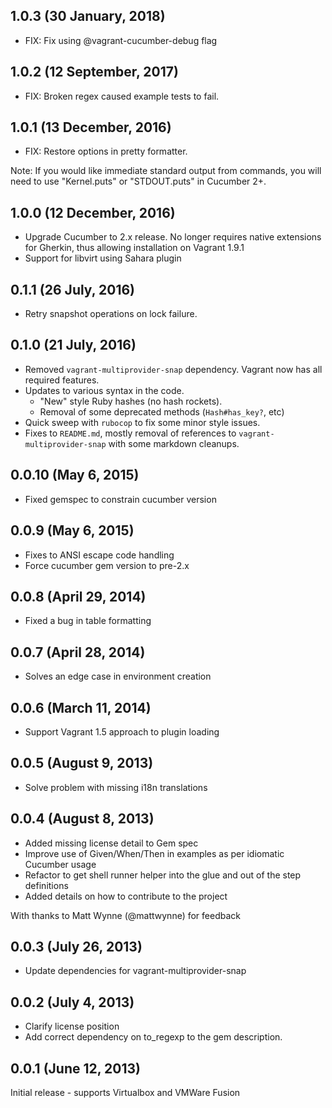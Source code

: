 ## 1.0.3 (30 January, 2018)
 * FIX: Fix using @vagrant-cucumber-debug flag

## 1.0.2 (12 September, 2017)
 * FIX: Broken regex caused example tests to fail.

## 1.0.1 (13 December, 2016)
 * FIX: Restore options in pretty formatter.

Note: If you would like immediate standard output from commands, you will need to
use "Kernel.puts" or "STDOUT.puts" in Cucumber 2+.

## 1.0.0 (12 December, 2016)
 * Upgrade Cucumber to 2.x release. No longer requires native extensions for Gherkin,
   thus allowing installation on Vagrant 1.9.1
 * Support for libvirt using Sahara plugin

## 0.1.1 (26 July, 2016)

 * Retry snapshot operations on lock failure.

## 0.1.0 (21 July, 2016)

 * Removed `vagrant-multiprovider-snap` dependency. Vagrant now has all
   required features.
 * Updates to various syntax in the code.
   * "New" style Ruby hashes (no hash rockets).
   * Removal of some deprecated methods (`Hash#has_key?`, etc)
 * Quick sweep with `rubocop` to fix some minor style issues.
 * Fixes to `README.md`, mostly removal of references to
   `vagrant-multiprovider-snap` with some markdown cleanups.

## 0.0.10 (May 6, 2015)

 * Fixed gemspec to constrain cucumber version

## 0.0.9 (May 6, 2015)

 * Fixes to ANSI escape code handling
 * Force cucumber gem version to pre-2.x

## 0.0.8 (April 29, 2014)

 * Fixed a bug in table formatting

## 0.0.7 (April 28, 2014)

 * Solves an edge case in environment creation

## 0.0.6 (March 11, 2014)

 * Support Vagrant 1.5 approach to plugin loading

## 0.0.5 (August 9, 2013)

 * Solve problem with missing i18n translations

## 0.0.4 (August 8, 2013)

 * Added missing license detail to Gem spec
 * Improve use of Given/When/Then in examples as per idiomatic Cucumber usage
 * Refactor to get shell runner helper into the glue and out of the step definitions
 * Added details on how to contribute to the project

 With thanks to Matt Wynne (@mattwynne) for feedback

## 0.0.3 (July 26, 2013)

 * Update dependencies for vagrant-multiprovider-snap

## 0.0.2 (July 4, 2013)

 * Clarify license position
 * Add correct dependency on to_regexp to the gem description.

## 0.0.1 (June 12, 2013)

Initial release - supports Virtualbox and VMWare Fusion
